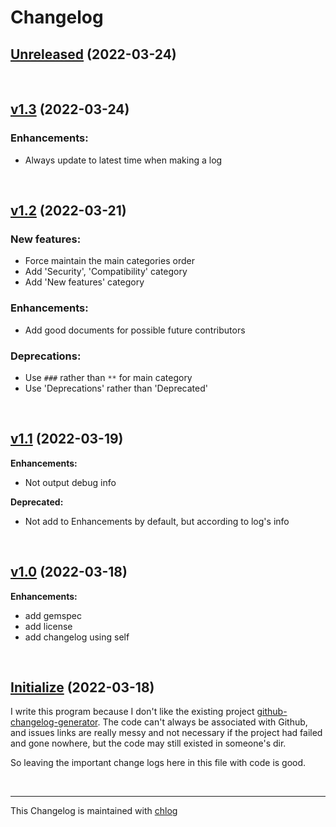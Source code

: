 # Changelog

## [Unreleased](#) (2022-03-24)

<br>

## [v1.3](#) (2022-03-24)

### Enhancements:

- Always update to latest time when making a log

<br>

## [v1.2](#) (2022-03-21)

### New features:

- Force maintain the main categories order
- Add 'Security', 'Compatibility' category
- Add 'New features' category

### Enhancements:

- Add good documents for possible future contributors

### Deprecations:

- Use `###` rather than `**` for main category
- Use 'Deprecations' rather than 'Deprecated'

<br>

## [v1.1](#) (2022-03-19)

**Enhancements:**

- Not output debug info

**Deprecated:**

- Not add to Enhancements by default, but according to log's info

<br>

## [v1.0](#) (2022-03-18)

**Enhancements:**

- add gemspec
- add license
- add changelog using self

<br>

## [Initialize](#) (2022-03-18)

  I write this program because I don't like the existing project [github-changelog-generator](https://github.com/github-changelog-generator/github-changelog-generator). The code can't always be associated with Github, and issues links are really messy and not necessary if the project had failed and gone nowhere, but the code may still existed in someone's dir. 
  
  So leaving the important change logs here in this file with code is good.

<br>

<hr>

This Changelog is maintained with [chlog](https://github.com/ccmywish/chlog)

